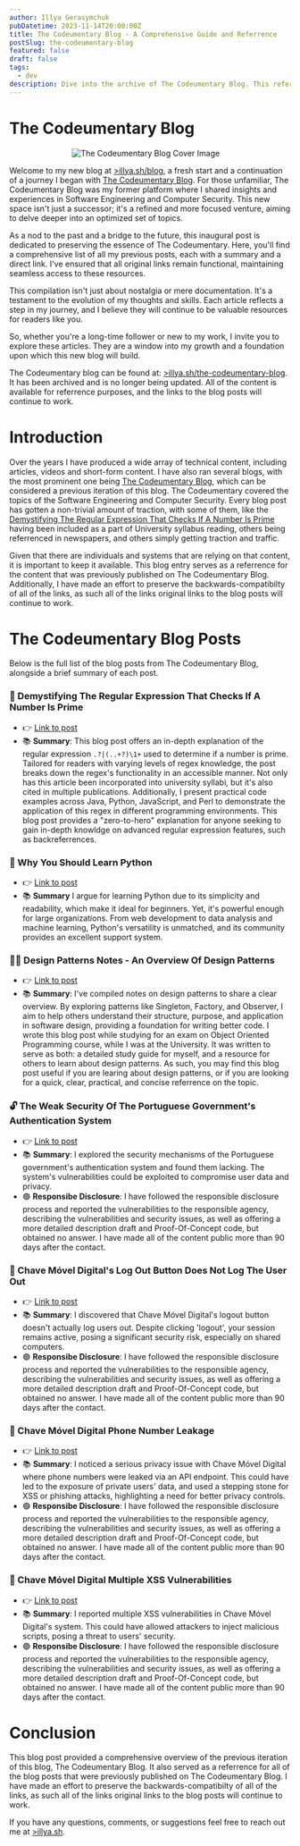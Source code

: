 ```yaml
---
author: Illya Gerasymchuk
pubDatetime: 2023-11-14T20:00:00Z
title: The Codeumentary Blog - A Comprehensive Guide and Referrence
postSlug: the-codeumentary-blog
featured: false
draft: false
tags:
  - dev
description: Dive into the archive of The Codeumentary Blog. This reference guide offers a seamlesstransition to the new blog at illya.sh/blog, ensuring continued access to the insights and deep technical dives on Software Engineering and Computer Security. Explore the blog posts which have been revered in academic and professional circles, and access their summaries in one place. The backlink integerity of The Codeumentary Blog has been preserved.
---
```


# The Codeumentary Blog

<div style="text-align:center; max-width:97%;">
   <img src="/assets/blog/the-codeumentary-blog/cover.webp" alt="The Codeumentary Blog Cover Image" style="max-width:100%; max-height:auto;border:none;">
</div>

Welcome to my new blog at [>illya.sh/blog](https://illya.sh/blog), a fresh start and a continuation of a journey I began with [The Codeumentary Blog](https://illya.sh/the-codeumentary-blog/). For those unfamiliar, The Codeumentary Blog was my former platform where I shared insights and experiences in Software Engineering and Computer Security. This new space isn't just a successor; it's a refined and more focused venture, aiming to delve deeper into an optimized set of topics.

As a nod to the past and a bridge to the future, this inaugural post is dedicated to preserving the essence of The Codeumentary. Here, you'll find a comprehensive list of all my previous posts, each with a summary and a direct link. I've ensured that all original links remain functional, maintaining seamless access to these resources.

This compilation isn't just about nostalgia or mere documentation. It's a testament to the evolution of my thoughts and skills. Each article reflects a step in my journey, and I believe they will continue to be valuable resources for readers like you.

So, whether you're a long-time follower or new to my work, I invite you to explore these articles. They are a window into my growth and a foundation upon which this new blog will build.

The Codeumentary blog can be found at: [>illya.sh/the-codeumentary-blog](https://illya.sh/the-codeumentary-blog/). It has been archived and is no longer being updated. All of the content is available for referrence purposes, and the links to the blog posts will continue to work.

# Introduction

Over the years I have produced a wide array of technical content, including articles, videos and short-form content. I have also ran several blogs, with the most prominent one being [The Codeumentary Blog](https://illya.sh/the-codeumentary-blog/), which can be considered a previous iteration of this blog. The Codeumentary covered the topics of the Software Engineering and Computer Security. Every blog post has gotten a non-trivial amount of traction, with some of them, like the [Demystifying The Regular Expression That Checks If A Number Is Prime ]() having been included as a part of University syllabus reading, others being referrenced in newspapers, and others simply getting traction and traffic.

Given that there are individuals and systems that are relying on that content, it is important to keep it available. This blog entry serves as a referrence for the content that was previously published on The Codeumentary Blog. Additionally, I have made an effort to preserve the backwards-compatibilty of all of the links, as such all of the links original links to the blog posts will continue to work.

# The Codeumentary Blog Posts

Below is the full list of the blog posts from The Codeumentary Blog, alongside a brief summary of each post.

### 👀 Demystifying The Regular Expression That Checks If A Number Is Prime

- 👉 [Link to post](https://illya.sh/the-codeumentary-blog/regular-expression-that-checks-if-a-number-is-prime/)
- 📚 **Summary**: This blog post offers an in-depth explanation of the regular expression `.?|(..+?)\1+` used to determine if a number is prime. Tailored for readers with varying levels of regex knowledge, the post breaks down the regex's functionality in an accessible manner. Not only has this article been incorporated into university syllabi, but it's also cited in multiple publications. Additionally, I present practical code examples across Java, Python, JavaScript, and Perl to demonstrate the application of this regex in different programming environments. This blog post provides a "zero-to-hero" explanation for anyone seeking to gain in-depth knowldge on advanced regular expression features, such as backreferrences.

### 🐍 Why You Should Learn Python

- 👉 [Link to post](https://illya.sh/the-codeumentary-blog/why-you-should-learn-python/)
- 📚 **Summary** I argue for learning Python due to its simplicity and readability, which make it ideal for beginners. Yet, it's powerful enough for large organizations. From web development to data analysis and machine learning, Python's versatility is unmatched, and its community provides an excellent support system.

### 👷‍♀️ Design Patterns Notes - An Overview Of Design Patterns

- 👉 [Link to post](https://illya.sh/the-codeumentary-blog/design-patterns-notes/)
- 📚 **Summary**: I've compiled notes on design patterns to share a clear overview. By exploring patterns like Singleton, Factory, and Observer, I aim to help others understand their structure, purpose, and application in software design, providing a foundation for writing better code. I wrote this blog post while studying for an exam on Object Oriented Programming course, while I was at the University. It was written to serve as both: a detailed study guide for myself, and a resource for others to learn about design patterns. As such, you may find this blog post useful if you are learing about design patterns, or if you are looking for a quick, clear, practical, and concise referrence on the topic.

### 🔓 The Weak Security Of The Portuguese Government's Authentication System

- 👉 [Link to post](https://illya.sh/the-codeumentary-blog/weak-security-portuguese-gov-authentication/)
- 📚 **Summary**: I explored the security mechanisms of the Portuguese government's authentication system and found them lacking. The system's vulnerabilities could be exploited to compromise user data and privacy.
- 🟢 **Responsibe Disclosure**: I have followed the responsible disclosure process and reported the vulnerabilities to the responsible agency, describing the vulnerabilities and security issues, as well as offering a more detailed description draft and Proof-Of-Concept code, but obtained no answer. I have made all of the content public more than 90 days after the contact.

### 🔏 Chave Móvel Digital's Log Out Button Does Not Log The User Out

- 👉 [Link to post](https://illya.sh/the-codeumentary-blog/cmd-logout-does-not-log-out/)
- 📚 **Summary**: I discovered that Chave Móvel Digital's logout button doesn't actually log users out. Despite clicking 'logout', your session remains active, posing a significant security risk, especially on shared computers.
- 🟢 **Responsibe Disclosure**: I have followed the responsible disclosure process and reported the vulnerabilities to the responsible agency, describing the vulnerabilities and security issues, as well as offering a more detailed description draft and Proof-Of-Concept code, but obtained no answer. I have made all of the content public more than 90 days after the contact.

### 📲 Chave Móvel Digital Phone Number Leakage

- 👉 [Link to post](https://illya.sh/the-codeumentary-blog/cmd-phone-number-leakage/)
- 📚 **Summary**: I noticed a serious privacy issue with Chave Móvel Digital where phone numbers were leaked via an API endpoint. This could have led to the exposure of private users' data, and used a stepping stone for XSS or phishing attacks, highlighting a need for better privacy controls.
- 🟢 **Responsibe Disclosure**: I have followed the responsible disclosure process and reported the vulnerabilities to the responsible agency, describing the vulnerabilities and security issues, as well as offering a more detailed description draft and Proof-Of-Concept code, but obtained no answer. I have made all of the content public more than 90 days after the contact.

### 💉 Chave Móvel Digital Multiple XSS Vulnerabilities

- 👉 [Link to post](https://illya.sh/the-codeumentary-blog/cmd-multiple-xss/)
- 📚 **Summary**: I reported multiple XSS vulnerabilities in Chave Móvel Digital's system. This could have allowed attackers to inject malicious scripts, posing a threat to users' security.
- 🟢 **Responsibe Disclosure**: I have followed the responsible disclosure process and reported the vulnerabilities to the responsible agency, describing the vulnerabilities and security issues, as well as offering a more detailed description draft and Proof-Of-Concept code, but obtained no answer. I have made all of the content public more than 90 days after the contact.

# Conclusion

This blog post provided a comprehensive overview of the previous iteration of this blog, The Codeumentary Blog. It also served as a referrence for all of the blog posts that were previously published on The Codeumentary Blog. I have made an effort to preserve the backwards-compatibilty of all of the links, as such all of the links original links to the blog posts will continue to work.

If you have any questions, comments, or suggestions feel free to reach out me at [>illya.sh](https://illya.sh/).
